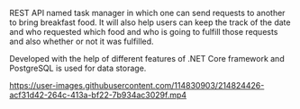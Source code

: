 REST API named task manager in which one can send requests to another to bring breakfast food. 
It will also help users can keep the track of the date and who requested which food and who is going
to fulfill those requests and also whether or not it was fulfilled.

Developed with the help of different features of .NET Core framework and PostgreSQL is used for data
storage.

https://user-images.githubusercontent.com/114830903/214824426-acf31d42-264c-413a-bf22-7b934ac3029f.mp4

